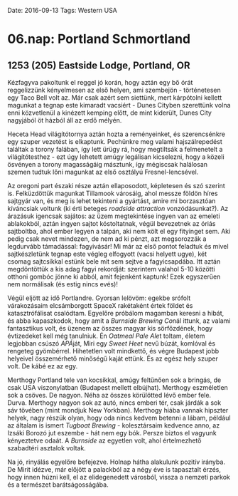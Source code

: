 Date: 2016-09-13
Tags: Western USA

# 06.nap: Portland Schmortland

## 1253 (205) Eastside Lodge, Portland, OR

Kézfagyva pakoltunk el reggel jó korán, hogy aztán egy bő órát reggelizzünk kényelmesen az első helyen, ami szembejön - történetesen egy Taco Bell volt az. Már csak azért sem siettünk, mert kárpótolni kellett magunkat a tegnap este kimaradt vacsiért - Dunes Cityben szerettünk volna enni közvetlenül a kinézett kemping előtt, de mint kiderült, Dunes City nagyjából öt házból áll az erdő mélyén.

Heceta Head világítótornya aztán hozta a reményeinket, és szerencsénkre egy szuper vezetést is elkaptunk. Pechünkre meg valami hajszálrepedést találtak a torony falában, így lett ürügy rá, hogy megtiltsák a felmenetelt a világítótesthez - ezt úgy lehetett amúgy legálisan kicselezni, hogy a közeli ösvényen a  torony magasságáig másztunk, így mégiscsak halálosan szemen tudtuk lőni magunkat az első osztályú Fresnel-lencsével.

Az oregoni part északi része aztán ellaposodott, képletesen és szó szerint is. Felküzdöttük magunkat Tillamook városáig, ahol messze földön híres sajtgyár van, és meg is lehet tekinteni a gyártást, amire mi borzasztóan kíváncsiak voltunk (ki érti beteges *roadside attraction* vonzódásunkat?). Az árazásuk igencsak sajátos: az üzem megtekintése ingyen van az emeleti ablakokból, aztán ingyen sajtot kóstoltatnak, végül bevezetnek az óriás sajtboltba, ahol ember legyen a talpán, aki nem költ el egy fityinget sem. Aki pedig csak nevet mindezen, de nem ad ki pénzt, azt megsorozzák a legdurvább támadással: fagyivásár! Mi már az első pontot feladtuk és mivel sajtkészletünk tegnap este végleg elfogyott (vacsi helyett ugye), két csomag sajtcsíkkal estünk bele mit sem sejtve a fagyicsapdába. Itt aztán megdöntöttük a kis adag fagyi rekordját: szerintem valahol 5-10 közötti otthoni gombóc jönne ki abból, amit fejenként kaptunk! Ezek egyszerűen nem normálisak (és estig nincs evés)!

Végül eljött az idő Portlandre. Gyorsan lelövöm: egekbe srófolt várakozásaim elcsámborgott SpaceX rakétaként értek földet és katasztrófálisat csalódtam. Egyelőre próbálom magamban keresni a hibát, és abba kapaszkodok, hogy amit a *Burnside Brewing Co*nál ittunk, az valami fantasztikus volt, és üzenem az összes magyar kis sörfőzdének, hogy évtizedeket kell még tanulniuk. Én *Oatmeal Pale Ale*t toltam, életem legjobban csúszó *APÁ*ját, Miri egy *Sweet Heet* nevű búzát, komlóval és rengeteg gyömbérrel. Hihetetlen volt mindkettő, és végre Budapest jobb helyeivel összemérhető minőségű kaját ettünk. És az egész hely szuper volt. De kábé ez az egy.

Merthogy Portland tele van kocsikkal, amúgy feltűnően sok a bringás, de csak USA viszonylatban (Budapest mellett elbújhat). Merthogy eszméletlen sok a csöves. De nagyon. Néha az összes körülötted lévő ember fele. Durva. Merthogy nagyon sok az autó, nincs emberi tér, csak járdák a sok sáv tövében (mint mondjuk New Yorkban). Merthogy hiába vannak hipszter helyek, nagy részük olyan, hogy oda nincs kedvem betenni a lábam, például az általam is ismert *Tugboat Brewing* - kolesztársaim kedvence anno, az Izsáki Borozó jut eszembe - hát nem egy bók. Persze biztos el vagyunk kényeztetve odaát. A *Burnside* az egyetlen volt, ahol értelmezhető szabadtéri asztalok voltak.

Na jó, rinyálás egyelőre befejezve. Holnap hátha alakulunk pozitív irányba. De Mirit idézve, már előjött a palackból az a négy éve is tapasztalt érzés, hogy innen húzni kell, el az elidegenedett városból, vissza a nemzeti parkok és a természet barátságosságába.

